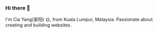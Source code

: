 ### Hi there 👋

I'm Cia Yang(家阳) 🌞, from Kuala Lumpur, Malaysia. Passionate about creating and building websites. 

